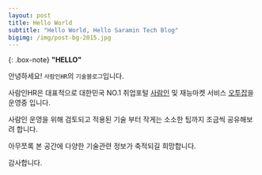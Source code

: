 ```yaml
---
layout: post
title: Hello World
subtitle: "Hello World, Hello Saramin Tech Blog"
bigimg: /img/post-bg-2015.jpg
---
```


{: .box-note}
**"HELLO"**


안녕하세요! `사람인HR`의 `기술블로그`입니다.

사람인HR은 대표적으로 대한민국 NO.1 취업포털 [사람인](http://saramin.co.kr) 및 재능마켓 서비스 [오투잡](http://otwojob.com)을 운영중 입니다.

사람인 운영을 위해 검토되고 적용된 기술 부터 작게는 소소한 팁까지 조금씩 공유해보려 합니다.

아무쪼록 본 공간에 다양한 기술관련 정보가 축적되길 희망합니다.

감사합니다.